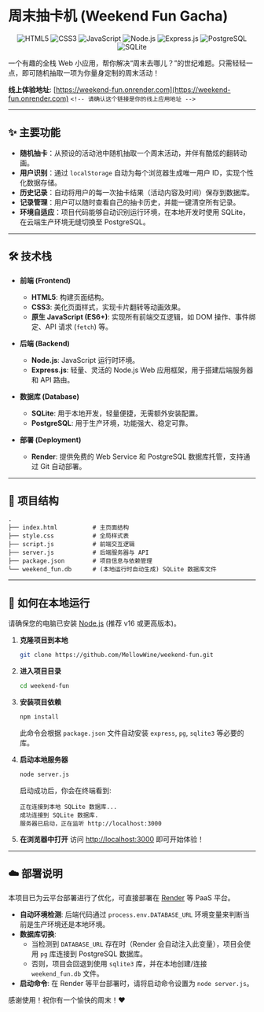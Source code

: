 # 周末抽卡机 (Weekend Fun Gacha)

<div align="center">
  <img src="https://img.shields.io/badge/HTML5-E34F26?style=for-the-badge&logo=html5&logoColor=white" alt="HTML5">
  <img src="https://img.shields.io/badge/CSS3-1572B6?style=for-the-badge&logo=css3&logoColor=white" alt="CSS3">
  <img src="https://img.shields.io/badge/JavaScript-F7DF1E?style=for-the-badge&logo=javascript&logoColor=black" alt="JavaScript">
  <img src="https://img.shields.io/badge/Node.js-339933?style=for-the-badge&logo=nodedotjs&logoColor=white" alt="Node.js">
  <img src="https://img.shields.io/badge/Express.js-000000?style=for-the-badge&logo=express&logoColor=white" alt="Express.js">
  <img src="https://img.shields.io/badge/PostgreSQL-4169E1?style=for-the-badge&logo=postgresql&logoColor=white" alt="PostgreSQL">
  <img src="https://img.shields.io/badge/SQLite-003B57?style=for-the-badge&logo=sqlite&logoColor=white" alt="SQLite">
</div>

一个有趣的全栈 Web 小应用，帮你解决“周末去哪儿？”的世纪难题。只需轻轻一点，即可随机抽取一项为你量身定制的周末活动！

**线上体验地址**: [https://weekend-fun.onrender.com](https://weekend-fun.onrender.com) `<!-- 请确认这个链接是你的线上应用地址 -->`

---

## ✨ 主要功能

- **随机抽卡**：从预设的活动池中随机抽取一个周末活动，并伴有酷炫的翻转动画。
- **用户识别**：通过 `localStorage` 自动为每个浏览器生成唯一用户 ID，实现个性化数据存储。
- **历史记录**：自动将用户的每一次抽卡结果（活动内容及时间）保存到数据库。
- **记录管理**：用户可以随时查看自己的抽卡历史，并能一键清空所有记录。
- **环境自适应**：项目代码能够自动识别运行环境，在本地开发时使用 SQLite，在云端生产环境无缝切换至 PostgreSQL。

---

## 🛠️ 技术栈

- **前端 (Frontend)**

  - **HTML5**: 构建页面结构。
  - **CSS3**: 美化页面样式，实现卡片翻转等动画效果。
  - **原生 JavaScript (ES6+)**: 实现所有前端交互逻辑，如 DOM 操作、事件绑定、API 请求 (`fetch`) 等。

- **后端 (Backend)**

  - **Node.js**: JavaScript 运行时环境。
  - **Express.js**: 轻量、灵活的 Node.js Web 应用框架，用于搭建后端服务器和 API 路由。

- **数据库 (Database)**

  - **SQLite**: 用于本地开发，轻量便捷，无需额外安装配置。
  - **PostgreSQL**: 用于生产环境，功能强大、稳定可靠。

- **部署 (Deployment)**

  - **Render**: 提供免费的 Web Service 和 PostgreSQL 数据库托管，支持通过 Git 自动部署。

---

## 📂 项目结构

```
.
├── index.html          # 主页面结构
├── style.css           # 全局样式表
├── script.js           # 前端交互逻辑
├── server.js           # 后端服务器与 API
├── package.json        # 项目信息与依赖管理
└── weekend_fun.db      # (本地运行时自动生成) SQLite 数据库文件
```

---

## 🚀 如何在本地运行

请确保您的电脑已安装 [Node.js](https://nodejs.org/) (推荐 v16 或更高版本)。

1. **克隆项目到本地**

   ```bash
   git clone https://github.com/MellowWine/weekend-fun.git
   ```

2. **进入项目目录**

   ```bash
   cd weekend-fun
   ```

3. **安装项目依赖**

   ```bash
   npm install
   ```

   此命令会根据 `package.json` 文件自动安装 `express`, `pg`, `sqlite3` 等必要的库。

4. **启动本地服务器**

   ```bash
   node server.js
   ```

   启动成功后，你会在终端看到:

   ```
   正在连接到本地 SQLite 数据库...
   成功连接到 SQLite 数据库.
   服务器已启动，正在监听 http://localhost:3000
   ```

5. **在浏览器中打开**
   访问 [http://localhost:3000](http://localhost:3000) 即可开始体验！

---

## ☁️ 部署说明

本项目已为云平台部署进行了优化，可直接部署在 [Render](https://render.com/) 等 PaaS 平台。

- **自动环境检测**: 后端代码通过 `process.env.DATABASE_URL` 环境变量来判断当前是生产环境还是本地环境。
- **数据库切换**:
  - 当检测到 `DATABASE_URL` 存在时（Render 会自动注入此变量），项目会使用 `pg` 库连接到 PostgreSQL 数据库。
  - 否则，项目会回退到使用 `sqlite3` 库，并在本地创建/连接 `weekend_fun.db` 文件。
- **启动命令**: 在 Render 等平台部署时，请将启动命令设置为 `node server.js`。

感谢使用！祝你有一个愉快的周末！❤️

